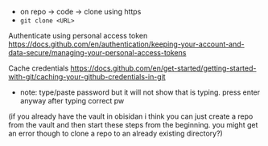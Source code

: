 
- on repo -> code -> clone using https 
- `git clone <URL>`

Authenticate using personal access token
https://docs.github.com/en/authentication/keeping-your-account-and-data-secure/managing-your-personal-access-tokens

Cache credentials https://docs.github.com/en/get-started/getting-started-with-git/caching-your-github-credentials-in-git
- note: type/paste password but it will not show that is typing. press enter anyway after typing correct pw 

(if you already have the vault in obisidan i think you can just create a repo from the vault and then start these steps from the beginning. you might get an error though to clone a repo to an already existing directory?)